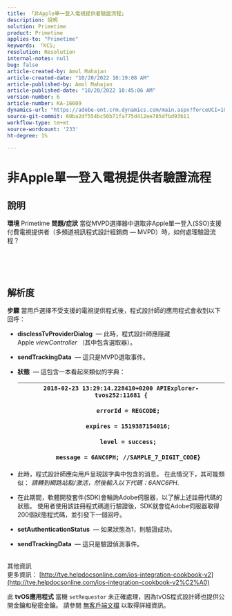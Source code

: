 ```yaml
---
title: 「非Apple單一登入電視提供者驗證流程」
description: 說明
solution: Primetime
product: Primetime
applies-to: "Primetime"
keywords: 「KCS」
resolution: Resolution
internal-notes: null
bug: false
article-created-by: Amol Mahajan
article-created-date: "10/20/2022 10:19:08 AM"
article-published-by: Amol Mahajan
article-published-date: "10/20/2022 10:45:06 AM"
version-number: 6
article-number: KA-16609
dynamics-url: "https://adobe-ent.crm.dynamics.com/main.aspx?forceUCI=1&pagetype=entityrecord&etn=knowledgearticle&id=abe863a1-6050-ed11-bba2-00224808664b"
source-git-commit: 60ba2df554bc50b71fa775d412ee785dfbd93b11
workflow-type: tm+mt
source-wordcount: '233'
ht-degree: 1%

---
```


# 非Apple單一登入電視提供者驗證流程

## 說明

<b>環境</b>
Primetime
<b>問題/症狀</b>
當從MVPD選擇器中選取非Apple單一登入(SSO)支援付費電視提供者（多頻道視訊程式設計經銷商 — MVPD）時，如何處理驗證流程？


<br><br> <br>

## 解析度

<b>步驟</b>
當用戶選擇不受支援的電視提供程式後，程式設計師的應用程式會收到以下回呼：

- <b>disclessTvProviderDialog</b>  — 此時，程式設計師應隱藏Apple *viewController* （其中包含選取器）。
- <b>sendTrackingData</b>  — 這只是MVPD選取事件。
- <b>狀態</b>  — 這包含一本看起來類似的字典：

   | `2018-02-23 13:29:14.228410+0200 APIExplorer-tvos252:11681 {`<br><br>`    errorId = REGCODE;`<br><br>`    expires = 1519387154016;`<br><br>`    level = success;`<br><br>`    message = 6ANC6PH; //SAMPLE_7_DIGIT_CODE}` |
   | --- |


- 此時，程式設計師應向用戶呈現該字典中包含的消息。 在此情況下，其可能類似： *請轉到網路站點/激活，然後輸入以下代碼：6ANC6PH*.
- 在此期間，軟體開發套件(SDK)會輪詢Adobe伺服器，以了解上述註冊代碼的狀態。 使用者使用該註冊程式碼進行驗證後，SDK就會從Adobe伺服器取得200個狀態程式碼，並引發下一個回呼。


- <b>setAuthenticationStatus</b>  — 如果狀態為1，則驗證成功。


- <b>sendTrackingData </b> — 這只是驗證偵測事件。

<br>其他資訊<br>
更多資訊： [http://tve.helpdocsonline.com/ios-integration-cookbook-v2](http://tve.helpdocsonline.com/ios-integration-cookbook-v2%C2%A0)

此 <b>tvOS應用程式</b> 當機 `setRequestor` 未正確處理，因為tvOS程式設計師也提供公開金鑰和秘密金鑰。 請參閱 [無客戶端文檔](http://tve.helpdocsonline.com/clientless-integration-cookbook-v2$create_dev) 以取得詳細資訊。


